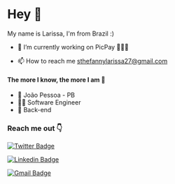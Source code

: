 # Hey 🖖

  My name is Larissa, I'm from Brazil :)
  
- 🔭 I’m currently working on PicPay 👩‍💻💗

- 📫 How to reach me sthefannylarissa27@gmail.com 

#### The more I know, the more I am 🚀
 
- 📍 João Pessoa - PB
- 👩‍💻 Software Engineer
- 🌈 Back-end

### Reach me out 👇


[![Twitter Badge](https://img.shields.io/badge/-@l_sthefanny-6633cc?style=flat-square&labelColor=6633cc&logo=instagram&logoColor=white&link=https://www.instagram.com/l_sthefanny/)](https://www.instagram.com/l_sthefanny/) 

[![Linkedin Badge](https://img.shields.io/badge/-Larissa%20Sthefanny-0000cc?style=flat-square&logo=Linkedin&logoColor=white&link=https://www.linkedin.com/in/larissa-sthefanny-2353001b1/)](https://www.linkedin.com/in/larissa-sthefanny-2353001b1/) 

[![Gmail Badge](https://img.shields.io/badge/-sthefannylarissa27@gmail.com-7777cc?style=flat-square&logo=Gmail&logoColor=white&link=mailto:sthefannylarissa27@gmail.com)](mailto:sthefannylarissa27@gmail.com)
